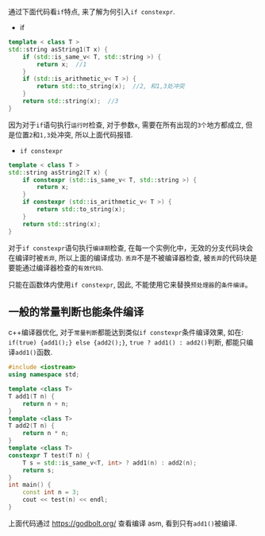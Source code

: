 通过下面代码看`if`特点, 来了解为何引入`if constexpr`.

- if

```cpp
template < class T >
std::string asString1(T x) {
    if (std::is_same_v< T, std::string >) {
        return x;  //1
    }
    if (std::is_arithmetic_v< T >) {
        return std::to_string(x);  //2, 和1,3处冲突
    }
    return std::string(x);  //3
}
```

因为对于`if`语句执行`运行时`检查, 对于参数`x`, 需要在所有出现的`3个`地方都成立, 但是位置`2`和`1,3`处冲突, 所以上面代码报错.

- `if constexpr`

```cpp
template < class T >
std::string asString2(T x) {
    if constexpr (std::is_same_v< T, std::string >) {
        return x;
    }
    if constexpr (std::is_arithmetic_v< T >) {
        return std::to_string(x);
    }
    return std::string(x);
}
```

对于`if constexpr`语句执行`编译期`检查, 在每一个实例化中，无效的分支代码块会在编译时被`丢弃`, 所以上面的编译成功.
`丢弃`不是不被编译器检查, 被`丢弃`的代码块是要能通过编译器检查的`有效代码`.

只能在函数体内使用`if constexpr`, 因此, 不能使用它来替换`预处理器`的`条件编译`。

## 一般的常量判断也能条件编译

c++编译器优化, 对于`常量判断`都能达到类似`if constexpr`条件编译效果, 如在: `if(true) {add1();} else {add2();}`, `true ? add1() : add2()`判断, 都能只编译`add1()`函数.

```cpp
#include <iostream>
using namespace std;

template <class T>
T add1(T n) {
    return n + n;
}
template <class T>
T add2(T n) {
    return n * n;
}
template <class T>
constexpr T test(T n) {
    T s = std::is_same_v<T, int> ? add1(n) : add2(n);
    return s;
}
int main() {
    const int n = 3;
    cout << test(n) << endl;
}
```

上面代码通过 https://godbolt.org/ 查看编译 asm, 看到只有`add1()`被编译.
